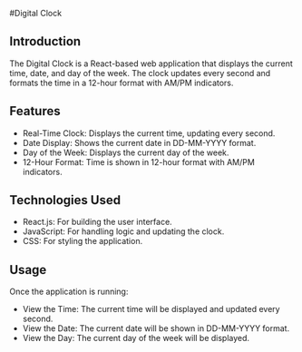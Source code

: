 #Digital Clock
## Introduction
The Digital Clock is a React-based web application that displays the current time, date, and day of the week. The clock updates every second and formats the time in a 12-hour format with AM/PM indicators.
## Features
- Real-Time Clock: Displays the current time, updating every second.
- Date Display: Shows the current date in DD-MM-YYYY format.
- Day of the Week: Displays the current day of the week.
- 12-Hour Format: Time is shown in 12-hour format with AM/PM indicators.
## Technologies Used
- React.js: For building the user interface.
- JavaScript: For handling logic and updating the clock.
- CSS: For styling the application.
## Usage
Once the application is running:
- View the Time: The current time will be displayed and updated every second.
- View the Date: The current date will be shown in DD-MM-YYYY format.
- View the Day: The current day of the week will be displayed.
